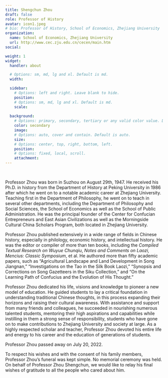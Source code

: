 ```yaml
---
title: Shengchun Zhou
draft: false
role: Professor of History
avatar: icon1.jpeg
# bio: Professor of History, School of Economics, Zhejiang University
organization:
  name: School of Economics, Zhejiang University
  url: http://www.cec.zju.edu.cn/cecen/main.htm
social:

weight: 1
widget:
  handler: about

  # Options: sm, md, lg and xl. Default is md.
  width:

  sidebar:
    # Options: left and right. Leave blank to hide.
    position:
    # Options: sm, md, lg and xl. Default is md.
    scale:
  
  background:
    # Options: primary, secondary, tertiary or any valid color value. Default is primary.
    color: secondary
    image:
    # Options: auto, cover and contain. Default is auto.
    size:
    # Options: center, top, right, bottom, left.
    position:
    # Options: fixed, local, scroll.
    attachment: 
---
```


<br>

Professor Zhou was born in Suzhou on August 29th, 1947. He received his Ph.D. in history from the Department of History at Peking University in 1986 after which he went on to a notable academic career at Zhejiang University. Teaching first in the Department of Philosophy, he went on to teach in several other departments, including the Department of Philosophy and Social Sciences, the School of Economics as well as the School of Public Administration. He was the principal founder of the Center for Confucian Entrepreneurs and East Asian Civilizations as well as the Morningside Cultural China Scholars Program, both located in Zhejiang University. 

Professor Zhou published extensively in a wide range of fields in Chinese history, especially in philology, economic history, and intellectual history. He was the editor or compiler of more than ten books, including the *Compiled Textual Research on Wuyue Chunqiu*, *Notes and Comments on Laozi, Mencius: Classic Symposium*, et al. He authored more than fifty academic papers, such as “Agricultural Landscape and Land Development in Song Jiangnan,” “Investigations on the Tao in the Silk Book Laozi,” “Synopsis and Corrections on Song Gazetteers in the Siku Collection,” and “On the Learning Path of Confucius and the Evolution of His Thought.”

Professor Zhou dedicated his life, visions and knowledge to pioneer a new model of education. He guided students to lay a critical foundation in understanding traditional Chinese thoughts, in this process expanding their horizons and raising their cultural awareness. With assistance and support from many friends and colleagues, he succeeded in nourishing numerous talented students, mentoring their high aspirations and capabilities while instilling in them a strong sense of responsibility, students who have gone on to make contributions to Zhejiang University and society at large. As a highly respected scholar and teacher, Professor Zhou devoted his entire life and energy to his career and the education of generations of students.

Professor Zhou passed away on July 20, 2022. 

To respect his wishes and with the consent of his family members, Professor Zhou’s funeral was kept simple. No memorial ceremony was held. On behalf of Professor Zhou Shengchun, we would like to relay his final wishes of gratitude to all the people who cared about him.

